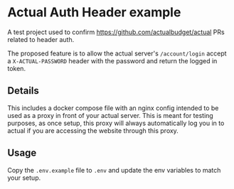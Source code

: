 # Actual Auth Header example

A test project used to confirm  https://github.com/actualbudget/actual PRs related to header auth.

The proposed feature is to allow the actual server's `/account/login` accept a `X-ACTUAL-PASSWORD` header with the password and return the logged in token.

## Details

This includes a docker compose file with an nginx config intended to be used as a proxy in front of your actual server. This is meant for testing purposes, as once setup, this proxy will always automatically log you in to actual if you are accessing the website through this proxy.

## Usage

Copy the `.env.example` file to `.env` and update the env variables to match your setup.

